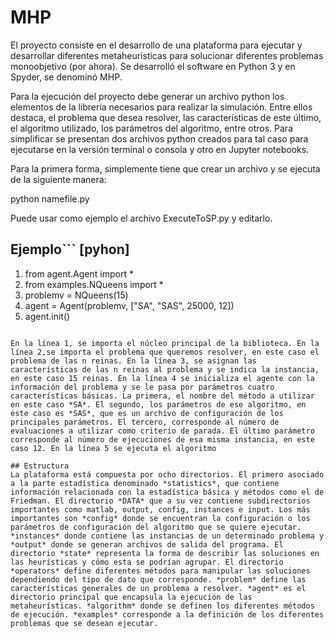 # MHP

El proyecto consiste en el desarrollo de una plataforma para ejecutar y desarrollar diferentes  metaheurísticas para solucionar diferentes problemas monoobjetivo (por ahora). Se desarrolló el software en Python 3 y en Spyder, se denominó MHP. 

Para la ejecución del proyecto debe generar un archivo python los elementos de la librería necesarios para realizar la simulación. Entre ellos destaca, el problema que desea resolver, las características de este último, el algoritmo utilizado, los parámetros del algoritmo, entre otros. Para simplificar se presentan dos  archivos python creados para tal caso para ejecutarse en la versión terminal o consola y otro en  Jupyter notebooks.

Para la primera forma, simplemente tiene que crear un archivo y se ejecuta de la siguiente manera:

python namefile.py

Puede usar como ejemplo el archivo ExecuteToSP.py y editarlo.

## Ejemplo``` [pyhon]
 1. from agent.Agent import * 
 2. from examples.NQueens import * 
 3. problemv = NQueens(15)
 4. agent = Agent(problemv, ["SA", "SAS", 25000, 12])
 5. agent.init()
```

En la línea 1, se importa el núcleo principal de la biblioteca. En la línea 2,se importa el problema que queremos resolver, en este caso el problema de las n reinas. En la línea 3, se asignan las características de las n reinas al problema y se indica la instancia, en este caso 15 reinas. En la línea 4 se inicializa el agente con la información del problema y se le pasa por parámetros cuatro características básicas. La primera, el nombre del método a utilizar en este caso *SA*. El segundo, los parámetros de ese algoritmo, en este caso es *SAS*, que es un archivo de configuración de los principales parámetros. El tercero, corresponde al número de evaluaciones a utilizar como criterio de parada. El último parámetro corresponde al número de ejecuciones de esa misma instancia, en este caso 12. En la línea 5 se ejecuta el algoritmo
 
## Estructura 
La plataforma está compuesta por ocho directorios. El primero asociado a la parte estadística denominado *statistics*, que contiene información relacionada con la estadística básica y métodos como el de Friedman. El directorio *DATA* que a su vez contiene subdirectorios importantes como matlab, output, config, instances e input. Los más importantes son *config* donde se encuentran la configuración o los parámetros de configuración del algoritmo que se quiere ejecutar. *instances* donde contiene las instancias de un determinado problema y *output* donde se generan archivos de salida del programa. El directorio *state* representa la forma de describir las soluciones en las heurísticas y cómo esta se podrían agrupar. El directorio *operators* define diferentes métodos para manipular las soluciones dependiendo del tipo de dato que corresponde. *problem* define las características generales de un problema a resolver. *agent* es el directorio principal que encapsula la ejecución de las metaheurísticas. *algorithm* donde se definen los diferentes métodos de ejecución. *examples* corresponde a la definición de los diferentes problemas que se desean ejecutar.
